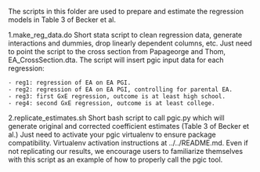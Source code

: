 The scripts in this folder are used to prepare and estimate the regression models in
Table 3 of Becker et al.


1.make_reg_data.do
Short stata script to clean regression data, generate interactions and dummies, drop
linearly dependent columns, etc. Just need to point the script to the cross section
from Papageorge and Thom, EA_CrossSection.dta. The script will insert pgic input data
for each regression:

    - reg1: regression of EA on EA PGI.
    - reg2: regression of EA on EA PGI, controlling for parental EA.
    - reg3: first GxE regression, outcome is at least high school.
    - reg4: second GxE regression, outcome is at least college.


2.replicate_estimates.sh
Short bash script to call pgic.py which will generate original and corrected
coefficient estimates (Table 3 of Becker et al.) Just need to activate your pgic
virtualenv to ensure package compatibility. Virtualenv activation instructions at
../../README.md. Even if not replicating our results, we encourage users to familiarize
themselves with this script as an example of how to properly call the pgic tool.
